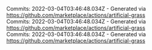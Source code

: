 Commits: 2022-03-04T03:46:48.034Z - Generated via https://github.com/marketplace/actions/artificial-grass
<br>
Commits: 2022-03-04T03:46:48.034Z - Generated via https://github.com/marketplace/actions/artificial-grass
<br>
Commits: 2022-03-04T03:46:48.034Z - Generated via https://github.com/marketplace/actions/artificial-grass
<br>
